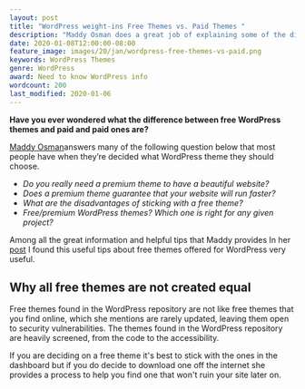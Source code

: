 ```yaml
---
layout: post
title: "WordPress weight-ins Free Themes vs. Paid Themes "
description: "Maddy Osman does a great job of explaining some of the diffrences between free WordPress themes and paid oins"
date: 2020-01-08T12:00:00-08:00
feature_image: images/20/jan/wordpress-free-themes-vs-paid.png
keywords: WordPress Themes
genre: WordPress
award: Need to know WordPress info
wordcount: 200
last_modified: 2020-01-06
---
```


**Have you ever wondered what the difference between free WordPress themes and paid and paid ones are?**

[Maddy Osman](https://twitter.com/maddyosman)answers many of the following question below that most people have when they’re decided what WordPress theme they should choose. 

- _Do you really need a premium theme to have a beautiful website?_
- _Does a premium theme guarantee that your website will run faster?_
- _What are the disadvantages of sticking with a free theme?_
- _Free/premium WordPress themes? Which one is right for any given project?_

Among all the great information and helpful tips that Maddy provides In her [post](https://kinsta.com/blog/wordpress-free-vs-paid-themes/) I found this useful tips about free themes offered for WordPress very useful.

## Why all free themes are not created equal 

Free themes found in the WordPress repository are not like free themes that  you find online, which she mentions are rarely updated, leaving them open to security vulnerabilities. The themes found in the WordPress repository are heavily screened, from the code to the accessibility.

If you are deciding on a free theme it's best to stick with the ones in the dashboard but if you do decide to download one off the internet she provides a process to help you find one that won't ruin your site later on.  
